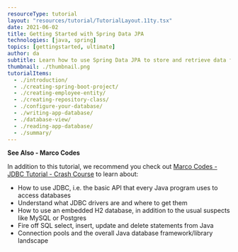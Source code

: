 ```yaml
---
resourceType: tutorial
layout: "resources/tutorial/TutorialLayout.11ty.tsx"
date: 2021-06-02
title: Getting Started with Spring Data JPA
technologies: [java, spring]
topics: [gettingstarted, ultimate]
author: da
subtitle: Learn how to use Spring Data JPA to store and retrieve data from your database.
thumbnail: ./thumbnail.png
tutorialItems:
  - ./introduction/
  - ./creating-spring-boot-project/
  - ./creating-employee-entity/
  - ./creating-repository-class/
  - ./configure-your-database/
  - ./writing-app-database/
  - ./database-view/
  - ./reading-app-database/
  - ./summary/
---
```


**See Also - Marco Codes**

In addition to this tutorial, we recommend you check out [Marco Codes - JDBC Tutorial - Crash Course](https://www.youtube.com/watch?v=KgXq2UBNEhA) to learn about:
- How to use JDBC, i.e. the basic API that every Java program uses to access databases
- Understand what JDBC drivers are and where to get them
- How to use an embedded H2 database, in addition to the usual suspects like MySQL or Postgres
- Fire off SQL select, insert, update and delete statements from Java
- Connection pools and the overall Java database framework/library landscape
